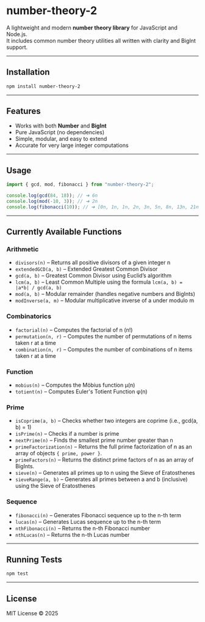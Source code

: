 # number-theory-2

A lightweight and modern **number theory library** for JavaScript and Node.js.  
It includes common number theory utilities all written with clarity and BigInt support.

---

## Installation

```bash
npm install number-theory-2
```

---

## Features

- Works with both **Number** and **BigInt**
- Pure JavaScript (no dependencies)
- Simple, modular, and easy to extend
- Accurate for very large integer computations

---

## Usage

```js
import { gcd, mod, fibonacci } from "number-theory-2";

console.log(gcd(84, 18)); // ➜ 6n
console.log(mod(-10, 3)); // ➜ 2n
console.log(fibonacci(10)); // ➜ [0n, 1n, 1n, 2n, 3n, 5n, 8n, 13n, 21n, 34n, 55n]
```

---

## Currently Available Functions

### Arithmetic

- `divisors(n)` – Returns all positive divisors of a given integer n
- `extendedGCD(a, b)` – Extended Greatest Common Divisor
- `gcd(a, b)` – Greatest Common Divisor using Euclid’s algorithm
- `lcm(a, b)` – Least Common Multiple using the formula `lcm(a, b) = |a*b| / gcd(a, b)`
- `mod(a, b)` – Modular remainder (handles negative numbers and BigInts)
- `modInverse(a, m)` – Modular multiplicative inverse of a under modulo m

### Combinatorics

- `factorial(n)` – Computes the factorial of n (n!)
- `permutation(n, r)` – Computes the number of permutations of n items taken r at a time
- `combination(n, r)` – Computes the number of combinations of n items taken r at a time

### Function

- `mobius(n)` – Computes the Möbius function μ(n)
- `totient(n)` – Computes Euler's Totient Function φ(n)

### Prime

- `isCoprime(a, b)` – Checks whether two integers are coprime (i.e., gcd(a, b) = 1)
- `isPrime(n)` – Checks if a number is prime
- `nextPrime(n)` – Finds the smallest prime number greater than n
- `primeFactorization(n)` – Returns the full prime factorization of n as an array of objects `{ prime, power }`.
- `primeFactors(n)` – Returns the distinct prime factors of n as an array of BigInts.
- `sieve(n)` – Generates all primes up to n using the Sieve of Eratosthenes
- `sieveRange(a, b)` – Generates all primes between a and b (inclusive) using the Sieve of Eratosthenes

### Sequence

- `fibonacci(n)` – Generates Fibonacci sequence up to the n-th term
- `lucas(n)` – Generates Lucas sequence up to the n-th term
- `nthFibonacci(n)` – Returns the n-th Fibonacci number
- `nthLucas(n)` – Returns the n-th Lucas number

---

## Running Tests

```bash
npm test
```

---

## License

MIT License © 2025
